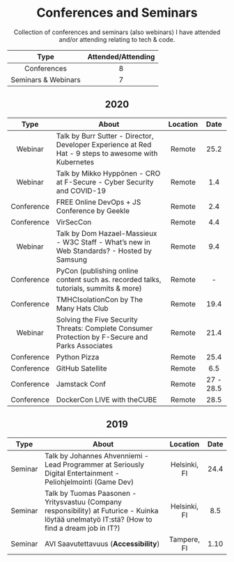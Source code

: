 <h1 align="center">
Conferences and Seminars
</h1>

<p align="center">
Collection of conferences and seminars (also webinars) I have attended and/or attending relating to tech & code.
</p>

Type | Attended/Attending
:------:|:-------:
Conferences | 8
Seminars & Webinars | 7

<h2 align="center">
2020
</h2>

Type | About | Location | Date
:------:|-----------|:------:|:----------:
Webinar | Talk by Burr Sutter - Director, Developer Experience at Red Hat - 9 steps to awesome with Kubernetes | Remote | 25.2
Webinar | Talk by Mikko Hyppönen - CRO at F-Secure - Cyber Security and COVID-19 | Remote | 1.4
Conference | FREE Online DevOps + JS Conference by Geekle | Remote | 2.4
Conference | VirSecCon | Remote | 4.4
Webinar | Talk by Dom Hazael-Massieux - W3C Staff - What’s new in Web Standards? - Hosted by Samsung | Remote | 9.4
Conference | PyCon (publishing online content such as. recorded talks, tutorials, summits & more) | Remote | -
Conference | TMHCIsolationCon by The Many Hats Club | Remote | 19.4
Webinar | Solving the Five Security Threats: Complete Consumer Protection by F-Secure and Parks Associates | Remote | 21.4
Conference | Python Pizza | Remote | 25.4
Conference | GitHub Satellite | Remote | 6.5
Conference | Jamstack Conf | Remote | 27 - 28.5
Conference | DockerCon LIVE with theCUBE | Remote | 28.5

<h2 align="center">
2019
</h2>

Type | About | Location | Date
:------:|-----------|:------:|:----------:
Seminar | Talk by Johannes Ahvenniemi - Lead Programmer at Seriously Digital Entertainment - Peliohjelmointi (Game Dev) | Helsinki, FI | 24.4
Seminar | Talk by Tuomas Paasonen - Yritysvastuu (Company responsibility) at Futurice - Kuinka löytää unelmatyö IT:stä? (How to find a dream job in IT?) | Helsinki, FI | 8.5
Seminar | AVI Saavutettavuus (**Accessibility**) | Tampere, FI | 1.10
